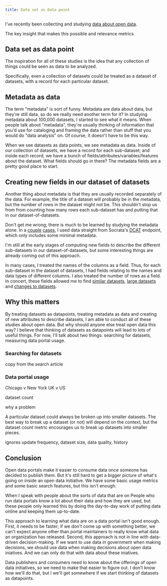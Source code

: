 ```yaml
---
title: Data set as Data point
---
```

<!-- For the winter issue of Socrata's magazine -->
I've recently been collecting and studying
[data about open data](/open-data).

The key insight that makes this possible
and relevance
metrics

## Data set as data point
The inspiration for all of these studies is the idea that
any collection of things could be seen as data to be analyzed.

Specifically, even a collection of datasets could be treated
as a dataset of datasets, with a record for each particular
dataset.

## Metadata as data
The term "metadata" is sort of funny. Metadata are data about
data, but they're still data, so do we really need another term
for it? In studying metadata about 100,000 datasets, I started
to see what it means. When people talk about "metadata", they're
usually thinking of information that you'd use for cataloging
and framing the data rather than stuff that you would do "data
analysis" on. Of course, it doesn't have to be this way.

When we see datasets as data points, we see metadata as data.
Inside of our collection of datasets, we have a record for each
sub-dataset; and inside each record, we have a bunch of
fields/attributes/variables/features about the dataset. What fields
should go in there? The metadata fields are a pretty good place
to start.

## Creating new fields in our dataset of datasets
Another thing about metadata is that they are usually recorded
separately of the data. For example, the title of a dataset will
probably be in the metadata, but the number of rows in the dataset
might not be. This shouldn't stop us from from counting how many
rows each sub-dataset has and putting that in our dataset-of-datasets.

Don't get me wrong; there is much to be learned by studying the
metadata alone. In a [couple](/!/socrata-formats)
[cases](/!/socrata-deduplicate), I used data straight from
Socrata's [DCAT]() endpoint,
which only includes some minimal metadata.

I'm still at the early stages of computing new fields to describe
the different sub-datasets in our dataset-of-datasets, but some
interesting things are already coming out of this approach.

In many cases, I treated the names of the columns as a field.
Thus, for each sub-dataset in the dataset of datasets, I had
fields relating to the names and data types of different columns.
I also treated the number of rows as a field. In concert, these
fields allowed me to find [similar datasets](http://appgen.me/audit/report),
[large datasets](/!/socrata-summary) and
[changes to datasets](/!/socrata-genealogies).

## Why this matters
By treating datasets as datapoints, treating metadata as data
and creating of new attributes to describe datasets, I am able
to conduct all of these studies about open data. But why should
anyone else treat open data this way? I believe that thinking
of datasets as datapoints will lead to lots of useful things.
For now, I'll talk about two things: searching for datasets,
measuring data portal usage.

### Searching for datasets
copy from the search article


### Data portal usage
Chicago v New York
UK v US

dataset count

why a problem

A particular dataset could always be broken up into smaller
datasets. The best way to break up a dataset (or not) will
depend on the context, but the dataset count metric encourages
us to break up datasets into smaller pieces.

ignores update frequency, dataset size, data quality,
history

## Conclusion
Open data portals make it easier to consume data once someone
has decided to publish them. But it's still hard to get a
bigger picture of what's going on inside an open data initiative.
We have some basic usage metrics and some basic search features,
but this isn't enough.

When I speak with people about the sorts of data that are on
People who run data portals know a lot about their data and how
they are used, but these people only learned this by doing the
day-to-day work of putting data online and keeping them up-to-date.

This approach to learning what data are on a data portal isn't
good enough. First, it needs to be faster; if we don't come up
with something better, we can't expect anyone other than portal
maintainers to really know what data an organization has released.
Second, this approach is not in line with data-driven
decision-making. If we want to use data in government when making
decisions, we should use data when making decisions about open
data iniatives. And we can only do that with data about these
iniatives.

Data publishers and consumers need to know about the offerings of
open data initiatives, so we need to make that easier to figure out.
I don't know how we'll do that, but I we'll get somewhere if we start
thinking of datasets as datapoints.
